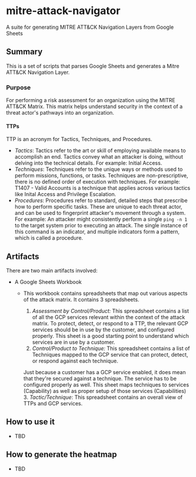 # mitre-attack-navigator
A suite for generating MITRE ATT&amp;CK Navigation Layers from Google Sheets

## Summary

This is a set of scripts that parses Google Sheets and generates a Mitre ATT&CK Navigation Layer. 

### Purpose
For performing a risk assessment for an organization using the MITRE ATT&CK Matrix. This matrix helps understand security in the context of a threat actor's pathways into an organization. 

#### TTPs
TTP is an acronym for Tactics, Techniques, and Procedures.

- *Tactics*: Tactics refer to the art or skill of employing available means to accomplish an end. Tactics convey what an attacker is doing, without delving into the technical details. For example: Initial Access.
- *Techniques*: Techniques refer to the unique ways or methods used to perform missions, functions, or tasks. Techniques are non-prescriptive, there is no defined order of execution with techniques. For example: T1407 - Valid Accounts is a technique that applies across various tactics like Inital Access and Privilege Escalation.
- *Procedures*: Procedures refer to standard, detailed steps that prescribe how to perform specific tasks. These are unique to each threat actor, and can be used to fingerprint attacker's movement through a system. For example: An attacker might consistently perform a single `ping -n 1` to the target system prior to executing an attack. The single instance of this command is an indicator, and multiple indicators form a pattern, which is called a procedure. 


## Artifacts

There are two main artifacts involved:
- A Google Sheets Workbook
    - This workbook contains spreadsheets that map out various aspects of the attack matrix. It contains 3 spreadsheets. 
        1. *Assessment by Control/Product:* This spreadsheet contains a list of all the GCP services relevant within the context of the attack matrix. To protect, detect, or respond to a TTP, the relevant GCP services should be in use by the customer, and configured properly. This sheet is a good starting point to understand which services are in use by a customer. 
        2. *Control/Product to Technique:* This spreadsheet contains a list of Techniques mapped to the GCP service that can protect, detect, or respond against each technique. 
        
        Just because a customer has a GCP service enabled, it does mean that they're secured against a technique. The service has to be configured properly as well.
        This sheet maps techniques to services (Capability) as well as proper setup of those services (Capabilities)
        3. *Tactic/Technique*: This spreadsheet contains an overall view of TTPs and GCP services.

 ## How to use it
 - TBD

 ## How to generate the heatmap
- TBD

